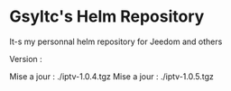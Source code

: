 # Gsyltc's Helm Repository

It-s my personnal helm repository for Jeedom and others

Version :

Mise a jour : ./iptv-1.0.4.tgz
Mise a jour : ./iptv-1.0.5.tgz
